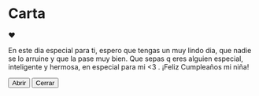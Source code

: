 # Carta
<!DOCTYPE html>
<html lang="es">
<head>
  <meta charset="UTF-8">
  <meta name="viewport" content="width=device-width, initial-scale=1.0">
  <title>Cartita para evelin :3</title>
  <link rel="stylesheet" href="style.css">
</head>
<body>
  <main>
    <div class="container-letter">
      <div class="cover"></div>
      <span class="heart">♥</span>
      <p class="paper" id="mainMessage">
        En este dia especial para ti, espero que tengas un muy lindo dia, que nadie se lo arruine y que la pase muy bien. Que sepas q eres alguien especial, inteligente y hermosa, en especial para mi <3 . ¡Feliz Cumpleaños mi niña!
      </p>
      <div class="letter"></div>
    </div>
    <div class="options">
      <button id="open">Abrir</button>
      <button id="close">Cerrar</butto>
    </div>
  </main>
  <script src="script.js"></script>
</body>
</html>
